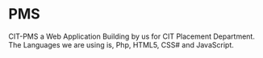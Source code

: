 # PMS
CIT-PMS a Web Application Building by us for CIT Placement Department. The Languages we are using is, Php, HTML5, CSS# and JavaScript. 
